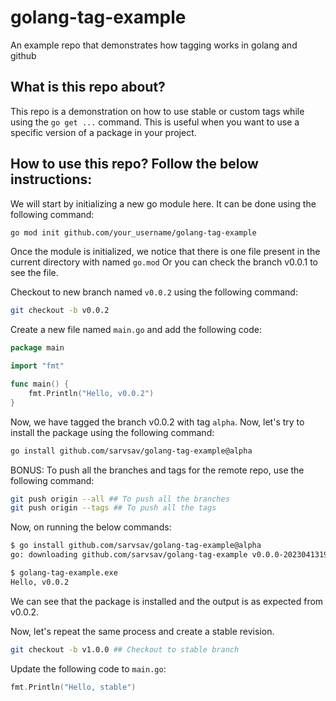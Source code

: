 # golang-tag-example

An example repo that demonstrates how tagging works in golang and github

## What is this repo about?

This repo is a demonstration on how to use stable or custom tags while using
the `go get ...` command. This is useful when you want to use a specific version
of a package in your project.

## How to use this repo? Follow the below instructions:

We will start by initializing a new go module here. It can be done using the
following command:

```bash
go mod init github.com/your_username/golang-tag-example
```

Once the module is initialized, we notice that there is one file present in the
current directory with named `go.mod` Or you can check the branch v0.0.1 to see
the file.

Checkout to new branch named `v0.0.2` using the following command:

```bash
git checkout -b v0.0.2
```

Create a new file named `main.go` and add the following code:

```go
package main

import "fmt"

func main() {
	fmt.Println("Hello, v0.0.2")
}
```

Now, we have tagged the branch v0.0.2 with tag `alpha`. Now, let's try to
install the package using the following command:

```bash
go install github.com/sarvsav/golang-tag-example@alpha
```

BONUS: To push all the branches and tags for the remote repo, use the following
command:

```bash
git push origin --all ## To push all the branches
git push origin --tags ## To push all the tags
```

Now, on running the below commands:
```bash
$ go install github.com/sarvsav/golang-tag-example@alpha
go: downloading github.com/sarvsav/golang-tag-example v0.0.0-20230413191708-b8f379cb72fb

$ golang-tag-example.exe 
Hello, v0.0.2
```

We can see that the package is installed and the output is as expected from
v0.0.2.

Now, let's repeat the same process and create a stable revision.

```bash
git checkout -b v1.0.0 ## Checkout to stable branch
```

Update the following code to `main.go`:

```go
fmt.Println("Hello, stable")
```
